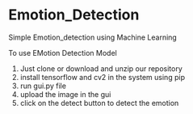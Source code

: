 # Emotion_Detection

Simple Emotion_detection using Machine Learning 

To use EMotion Detection Model
1. Just clone or download and unzip our repository
2. install tensorflow and cv2 in the system using pip
3. run gui.py file
4. upload the image in the gui
5. click on the detect button to detect the emotion

